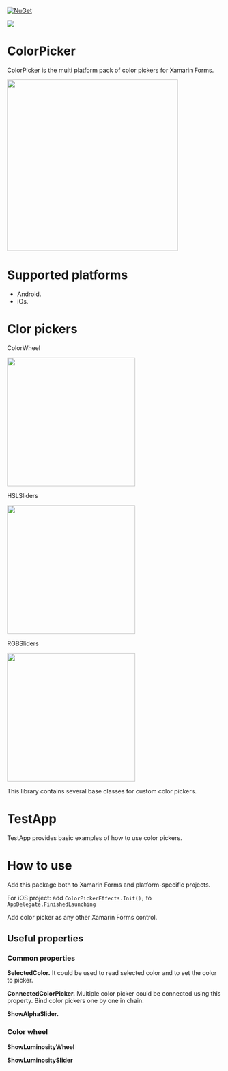 [![NuGet](http://img.shields.io/nuget/v/ColorPicker.Xamarin.Forms.svg)](https://www.nuget.org/packages/ColorPicker.Xamarin.Forms/)

![](https://github.com/vpapenko/ColorPicker/workflows/Tests/badge.svg)

# ColorPicker
ColorPicker is the multi platform pack of color pickers for Xamarin Forms.

<img src="https://github.com/vpapenko/ColorPicker/blob/dev/Assets/TestApp.gif" width="400">

# Supported platforms
- Android.
- iOs.

# Clor pickers
ColorWheel

<img src="https://github.com/vpapenko/ColorPicker/blob/dev/Assets/ColorWheel.png" width="300">


HSLSliders

<img src="https://github.com/vpapenko/ColorPicker/blob/dev/Assets/HSLSliders.png" width="300">


RGBSliders

<img src="https://github.com/vpapenko/ColorPicker/blob/dev/Assets/RGBSliders.png" width="300">


This library contains several base classes for custom color pickers.


# TestApp
TestApp provides basic examples of how to use color pickers.

# How to use
Add this package both to Xamarin Forms and platform-specific projects.

For iOS project: add ```ColorPickerEffects.Init();``` to ```AppDelegate.FinishedLaunching```

Add color picker as any other Xamarin Forms control.

## Useful properties

### Common properties
**SelectedColor.** It could be used to read selected color and to set the color to picker.
  
**ConnectedColorPicker.** Multiple color picker could be connected using this property. Bind color pickers one by one in chain.

**ShowAlphaSlider.**

### Color wheel
**ShowLuminosityWheel**

**ShowLuminositySlider**
